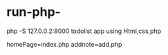 # run-php-
php -S 127.0.0.2:8000
todolist app using Html,css,php

homePage=index.php
addnote=add.php